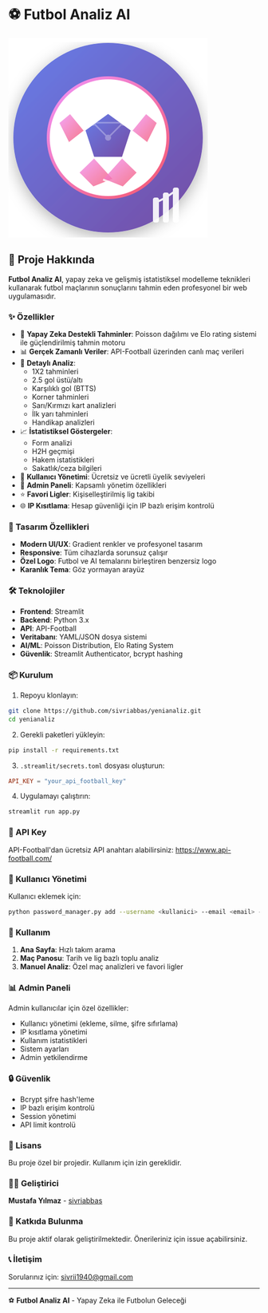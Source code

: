 # ⚽ Futbol Analiz AI

![Logo](assets/logo.svg)

## 🎯 Proje Hakkında

**Futbol Analiz AI**, yapay zeka ve gelişmiş istatistiksel modelleme teknikleri kullanarak futbol maçlarının sonuçlarını tahmin eden profesyonel bir web uygulamasıdır.

### ✨ Özellikler

- 🤖 **Yapay Zeka Destekli Tahminler**: Poisson dağılımı ve Elo rating sistemi ile güçlendirilmiş tahmin motoru
- 📊 **Gerçek Zamanlı Veriler**: API-Football üzerinden canlı maç verileri
- 🎯 **Detaylı Analiz**: 
  - 1X2 tahminleri
  - 2.5 gol üstü/altı
  - Karşılıklı gol (BTTS)
  - Korner tahminleri
  - Sarı/Kırmızı kart analizleri
  - İlk yarı tahminleri
  - Handikap analizleri
- 📈 **İstatistiksel Göstergeler**: 
  - Form analizi
  - H2H geçmişi
  - Hakem istatistikleri
  - Sakatlık/ceza bilgileri
- 💎 **Kullanıcı Yönetimi**: Ücretsiz ve ücretli üyelik seviyeleri
- 🔐 **Admin Paneli**: Kapsamlı yönetim özellikleri
- ⭐ **Favori Ligler**: Kişiselleştirilmiş lig takibi
- 🌐 **IP Kısıtlama**: Hesap güvenliği için IP bazlı erişim kontrolü

### 🎨 Tasarım Özellikleri

- **Modern UI/UX**: Gradient renkler ve profesyonel tasarım
- **Responsive**: Tüm cihazlarda sorunsuz çalışır
- **Özel Logo**: Futbol ve AI temalarını birleştiren benzersiz logo
- **Karanlık Tema**: Göz yormayan arayüz

### 🛠️ Teknolojiler

- **Frontend**: Streamlit
- **Backend**: Python 3.x
- **API**: API-Football
- **Veritabanı**: YAML/JSON dosya sistemi
- **AI/ML**: Poisson Distribution, Elo Rating System
- **Güvenlik**: Streamlit Authenticator, bcrypt hashing

### 📦 Kurulum

1. Repoyu klonlayın:
```bash
git clone https://github.com/sivriabbas/yenianaliz.git
cd yenianaliz
```

2. Gerekli paketleri yükleyin:
```bash
pip install -r requirements.txt
```

3. `.streamlit/secrets.toml` dosyası oluşturun:
```toml
API_KEY = "your_api_football_key"
```

4. Uygulamayı çalıştırın:
```bash
streamlit run app.py
```

### 🔑 API Key

API-Football'dan ücretsiz API anahtarı alabilirsiniz:
https://www.api-football.com/

### 👥 Kullanıcı Yönetimi

Kullanıcı eklemek için:
```bash
python password_manager.py add --username <kullanici> --email <email> --name <ad> --password <sifre> --tier <ücretsiz/ücretli>
```

### 🎯 Kullanım

1. **Ana Sayfa**: Hızlı takım arama
2. **Maç Panosu**: Tarih ve lig bazlı toplu analiz
3. **Manuel Analiz**: Özel maç analizleri ve favori ligler

### 📊 Admin Paneli

Admin kullanıcılar için özel özellikler:
- Kullanıcı yönetimi (ekleme, silme, şifre sıfırlama)
- IP kısıtlama yönetimi
- Kullanım istatistikleri
- Sistem ayarları
- Admin yetkilendirme

### 🔒 Güvenlik

- Bcrypt şifre hash'leme
- IP bazlı erişim kontrolü
- Session yönetimi
- API limit kontrolü

### 📝 Lisans

Bu proje özel bir projedir. Kullanım için izin gereklidir.

### 👨‍💻 Geliştirici

**Mustafa Yılmaz** - [sivriabbas](https://github.com/sivriabbas)

### 🤝 Katkıda Bulunma

Bu proje aktif olarak geliştirilmektedir. Önerileriniz için issue açabilirsiniz.

### 📞 İletişim

Sorularınız için: sivrii1940@gmail.com

---

⚽ **Futbol Analiz AI** - Yapay Zeka ile Futbolun Geleceği
